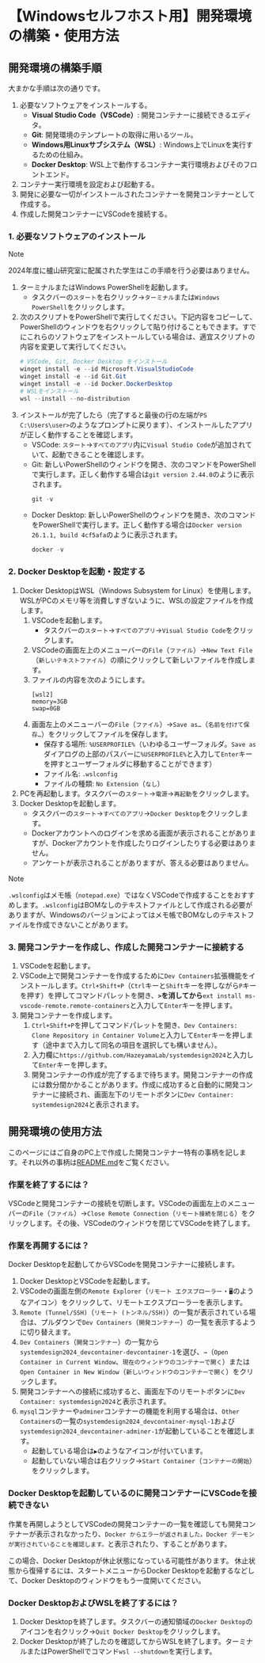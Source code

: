 # 【Windowsセルフホスト用】開発環境の構築・使用方法

## 開発環境の構築手順

大まかな手順は次の通りです。

1. 必要なソフトウェアをインストールする。
    - **Visual Studio Code（VSCode）**: 開発コンテナーに接続できるエディタ。
    - **Git**: 開発環境のテンプレートの取得に用いるツール。
    - **Windows用Linuxサブシステム（WSL）**: Windows上でLinuxを実行するための仕組み。
    - **Docker Desktop**: WSL上で動作するコンテナー実行環境およびそのフロントエンド。
2. コンテナー実行環境を設定および起動する。
3. 開発に必要な一切がインストールされたコンテナーを開発コンテナーとして作成する。
4. 作成した開発コンテナーにVSCodeを接続する。

### 1. 必要なソフトウェアのインストール

> [!NOTE]
> 2024年度に櫨山研究室に配属された学生はこの手順を行う必要はありません。

1. ターミナルまたはWindows PowerShellを起動します。
    - タスクバーの`スタート`を右クリック→`ターミナル`または`Windows PowerShell`をクリックします。
2. 次のスクリプトをPowerShellで実行してください。下記内容をコピーして、PowerShellのウィンドウを右クリックして貼り付けることもできます。すでにこれらのソフトウェアをインストールしている場合は、適宜スクリプトの内容を変更して実行してください。
    ```ps1
    # VSCode, Git, Docker Desktop をインストール
    winget install -e --id Microsoft.VisualStudioCode
    winget install -e --id Git.Git
    winget install -e --id Docker.DockerDesktop
    # WSLをインストール
    wsl --install --no-distribution
    ```
3. インストールが完了したら（完了すると最後の行の左端が`PS C:\Users\user>`のようなプロンプトに戻ります）、インストールしたアプリが正しく動作することを確認します。
    - VSCode: `スタート`→`すべてのアプリ`内に`Visual Studio Code`が追加されていて、起動できることを確認します。
    - Git: 新しいPowerShellのウィンドウを開き、次のコマンドをPowerShellで実行します。正しく動作する場合は`git version 2.44.0`のように表示されます。
        ```ps1
        git -v
        ```
    - Docker Desktop: 新しいPowerShellのウィンドウを開き、次のコマンドをPowerShellで実行します。正しく動作する場合は`Docker version 26.1.1, build 4cf5afa`のように表示されます。
        ```ps1
        docker -v
        ```

### 2. Docker Desktopを起動・設定する

1. Docker DesktopはWSL（Windows Subsystem for Linux）を使用します。WSLがPCのメモリ等を消費しすぎないように、WSLの設定ファイルを作成します。
    1. VSCodeを起動します。
        - タスクバーの`スタート`→`すべてのアプリ`→`Visual Studio Code`をクリックします。
    2. VSCodeの画面左上のメニューバーの`File`（`ファイル`）→`New Text File`（`新しいテキストファイル`）の順にクリックして新しいファイルを作成します。
    3. ファイルの内容を次のようにします。
        ```
        [wsl2]
        memory=3GB
        swap=0GB
        ```
    4. 画面左上のメニューバーの`File`（`ファイル`）→`Save as…`（`名前を付けて保存…`）をクリックしてファイルを保存します。
        - 保存する場所: `%USERPROFILE%`（いわゆるユーザーフォルダ。`Save as`ダイアログの上部のパスバーに`%USERPROFILE%`と入力して`Enter`キーを押すとユーザーフォルダに移動することができます）
        - ファイル名: `.wslconfig`
        - ファイルの種類: `No Extension`（`なし`）
2. PCを再起動します。タスクバーの`スタート`→`電源`→`再起動`をクリックします。
3. Docker Desktopを起動します。
    - タスクバーの`スタート`→`すべてのアプリ`→`Docker Desktop`をクリックします。
    - Dockerアカウントへのログインを求める画面が表示されることがありますが、Dockerアカウントを作成したりログインしたりする必要はありません。
    - アンケートが表示されることがありますが、答える必要はありません。

> [!NOTE]
> `.wslconfig`はメモ帳（`notepad.exe`）ではなくVSCodeで作成することをおすすめします。`.wslconfig`はBOMなしのテキストファイルとして作成される必要がありますが、Windowsのバージョンによってはメモ帳でBOMなしのテキストファイルを作成できないことがあります。

### 3. 開発コンテナーを作成し、作成した開発コンテナーに接続する

1. VSCodeを起動します。
2. VSCode上で開発コンテナーを作成するために`Dev Containers`拡張機能をインストールします。`Ctrl+Shift+P`（`Ctrl`キーと`Shift`キーを押しながら`P`キーを押す）を押してコマンドパレットを開き、**`>`を消してから**`ext install ms-vscode-remote.remote-containers`と入力して`Enter`キーを押します。
3. 開発コンテナーを作成します。
    1. `Ctrl+Shift+P`を押してコマンドパレットを開き、`Dev Containers: Clone Repository in Container Volume`と入力して`Enter`キーを押します（途中まで入力して同名の項目を選択しても構いません）。
    2. 入力欄に`https://github.com/HazeyamaLab/systemdesign2024`と入力して`Enter`キーを押します。
    3. 開発コンテナーの作成が完了するまで待ちます。開発コンテナーの作成には数分間かかることがあります。作成に成功すると自動的に開発コンテナーに接続され、画面左下のリモートボタンに`Dev Container: systemdesign2024`と表示されます。

## 開発環境の使用方法

このページにはご自身のPC上で作成した開発コンテナー特有の事柄を記します。それ以外の事柄は[README.md](../../README.md#開発環境の使い方)をご覧ください。

### 作業を終了するには？

VSCodeと開発コンテナーの接続を切断します。VSCodeの画面左上のメニューバーの`File`（`ファイル`）→`Close Remote Connection`（`リモート接続を閉じる`）をクリックします。その後、VSCodeのウィンドウを閉じてVSCodeを終了します。

### 作業を再開するには？

Docker Desktopを起動してからVSCodeを開発コンテナーに接続します。

1. Docker DesktopとVSCodeを起動します。
2. VSCodeの画面左側の`Remote Explorer`（`リモート エクスプローラー`・`🖥️`のようなアイコン）をクリックして、リモートエクスプローラーを表示します。
3. `Remote (Tunnel/SSH)`（`リモート (トンネル/SSH)`）の一覧が表示されている場合は、プルダウンで`Dev Containers`（`開発コンテナー`）の一覧を表示するように切り替えます。
4. `Dev Containers`（`開発コンテナー`）の一覧から`systemdesign2024_devcontainer-devcontainer-1`を選び、`→`（`Open Container in Current Window`、`現在のウィンドウのコンテナーで開く`）または`Open Container in New Window`（`新しいウィンドウのコンテナーで開く`）をクリックします。
5. 開発コンテナーへの接続に成功すると、画面左下のリモートボタンに`Dev Container: systemdesign2024`と表示されます。
6. `mysql`コンテナーや`adminer`コンテナーの機能を利用する場合は、`Other Containers`の一覧の`systemdesign2024_devcontainer-mysql-1`および`systemdesign2024_devcontainer-adminer-1`が起動していることを確認します。
    - 起動している場合は`▶️`のようなアイコンが付いています。
    - 起動していない場合は右クリック→`Start Container`（`コンテナーの開始`）をクリックします。

### Docker Desktopを起動しているのに開発コンテナーにVSCodeを接続できない

作業を再開しようとしてVSCodeの開発コンテナーの一覧を確認しても開発コンテナーが表示されなかったり、`Docker からエラーが返されました。Docker デーモンが実行されていることを確認します。`と表示されたり、することがあります。

この場合、Docker Desktopが休止状態になっている可能性があります。
休止状態から復帰するには、スタートメニューからDocker Desktopを起動するなどして、Docker Desktopのウィンドウをもう一度開いてください。

### Docker DesktopおよびWSLを終了するには？

1. Docker Desktopを終了します。タスクバーの通知領域の`Docker Desktop`のアイコンを右クリック→`Quit Docker Desktop`をクリックします。
2. Docker Desktopが終了したのを確認してからWSLを終了します。ターミナルまたはPowerShellでコマンド`wsl --shutdown`を実行します。
